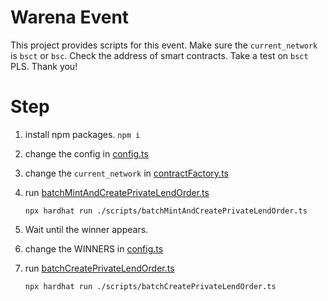 # Warena Event
This project provides scripts for this event.
Make sure the `current_network` is `bsct` or `bsc`.
Check the address of smart contracts.
Take a test on `bsct` PLS.
Thank you!

# Step
1. install npm packages.
    ```npm i```

2. change the config in [config.ts](./scripts/config.ts)

3. change the `current_network` in [contractFactory.ts](./scripts/contractFactory.ts)

4. run [batchMintAndCreatePrivateLendOrder.ts](./scripts/batchMintAndCreatePrivateLendOrder.ts)
    ```
    npx hardhat run ./scripts/batchMintAndCreatePrivateLendOrder.ts
    ```
5. Wait until the winner appears.

6. change the WINNERS in [config.ts](./scripts/config.ts)

7. run [batchCreatePrivateLendOrder.ts](./scripts/batchCreatePrivateLendOrder.ts)
    ```
    npx hardhat run ./scripts/batchCreatePrivateLendOrder.ts
    ```
